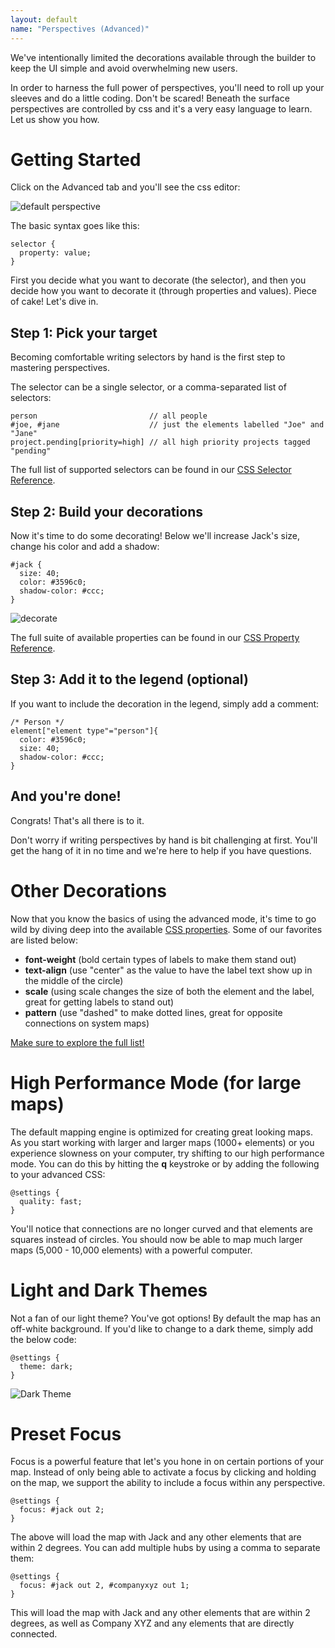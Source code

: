 ```yaml
---
layout: default
name: "Perspectives (Advanced)"
---
```


We've intentionally limited the decorations available through the builder to keep the UI simple
and avoid overwhelming new users.

In order to harness the full power of perspectives, you'll need to roll up your sleeves and
do a little coding. Don't be scared! Beneath the surface perspectives are controlled by css and
it's a very easy language to learn.  Let us show you how.

# Getting Started

Click on the Advanced tab and you'll see the css editor:

![default perspective](/images/default-perspective.png)

The basic syntax goes like this:

```
selector {
  property: value;
}
```

First you decide what you want to decorate (the selector), and then you decide how you want
to decorate it (through properties and values). Piece of cake! Let's dive in.

## Step 1: Pick your target

Becoming comfortable writing selectors by hand is the first step to mastering perspectives.

The selector can be a single selector, or a comma-separated list of selectors:

```
person                         // all people
#joe, #jane                    // just the elements labelled "Joe" and "Jane"
project.pending[priority=high] // all high priority projects tagged "pending"
```

<p class="alert alert-info">
  The full list of supported selectors can be found in our
  <a href="/references/css-selector-reference.html">CSS Selector Reference</a>.
</p>

## Step 2: Build your decorations

Now it's time to do some decorating! Below we'll increase Jack's size, change his color and add a shadow:

```
#jack {
  size: 40;
  color: #3596c0;
  shadow-color: #ccc;
}
```

![decorate](/images/person-shadow.png)

<p class="alert alert-info">
  The full suite of available properties can be found in our
  <a href="/references/css-property-reference.html">CSS Property Reference</a>.
</p>

## Step 3: Add it to the legend (optional)

If you want to include the decoration in the legend, simply add a comment:

```
/* Person */
element["element type"="person"]{
  color: #3596c0;
  size: 40;
  shadow-color: #ccc;
}
```

## And you're done!

Congrats! That's all there is to it.

Don't worry if writing perspectives by hand is bit challenging at first.
You'll get the hang of it in no time and we're here to help if you have questions.

# Other Decorations

Now that you know the basics of using the advanced mode, it's time to go wild by diving deep into the available [CSS properties](/references/css-property-reference.html). Some of our favorites are listed below:

* **font-weight** (bold certain types of labels to make them stand out)
* **text-align** (use "center" as the value to have the label text show up in the middle of the circle)
* **scale** (using scale changes the size of both the element and the label, great for getting labels to stand out)
* **pattern** (use "dashed" to make dotted lines, great for opposite connections on system maps)

[Make sure to explore the full list!](/references/css-property-reference.html)

# High Performance Mode (for large maps)

The default mapping engine is optimized for creating great looking maps. As you start working with larger and larger maps (1000+ elements) or you experience slowness on your computer, try shifting to our high performance mode. You can do this by hitting the **q** keystroke or by adding the following to your advanced CSS:

```
@settings {
  quality: fast;
}
```
You'll notice that connections are no longer curved and that elements are squares instead of circles. You should now be able to map much larger maps (5,000 - 10,000 elements) with a powerful computer.

# Light and Dark Themes

Not a fan of our light theme? You've got options! By default the map has an off-white background. If you'd like to change to a dark theme, simply add the below code:

```
@settings {
  theme: dark;
}
```
<img src="/images/person-shadow-dark.png" alt="Dark Theme">

# Preset Focus

Focus is a powerful feature that let's you hone in on certain portions of your map. Instead of only being able to activate a focus by clicking and holding on the map, we support the ability to include a focus within any perspective.

```
@settings {
  focus: #jack out 2;
}
```
The above will load the map with Jack and any other elements that are within 2 degrees. You can add multiple hubs by using a comma to separate them:

```
@settings {
  focus: #jack out 2, #companyxyz out 1;
}
```
This will load the map with Jack and any other elements that are within 2 degrees, as well as Company XYZ and any elements that are directly connected.

